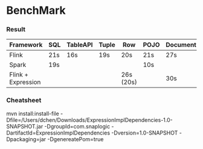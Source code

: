 # BenchMark

### Result

| Framework          | SQL  | TableAPI | Tuple | Row       | POJO | Document |
| ------------------ | ---- | -------- | ----- | --------- | ---- | -------- |
| Flink              | 21s  | 16s      | 19s   | 20s       | 21s  | 27s      |
| Spark              | 19s  |          |       |           | 10s  |          |
| Flink + Expression |      |          |       | 26s (20s) |      | 30s      |



### Cheatsheet

mvn install:install-file -Dfile=/Users/dchen/Downloads/ExpressionImplDependencies-1.0-SNAPSHOT.jar -DgroupId=com.snaplogic -DartifactId=ExpressionImplDependencies -Dversion=1.0-SNAPSHOT -Dpackaging=jar -DgenereatePom=true